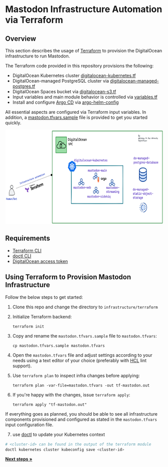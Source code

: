 # Mastodon Infrastructure Automation via Terraform

## Overview

This section describes the usage of [Terraform](https://www.terraform.io/) to provision the DigitalOcean infrastructure to run Mastodon.

The Terraform code provided in this repository provisions the following:

-  DigitalOcean Kubernetes cluster [digitalocean-kubernetes.tf](./digitalocean-kubernetes.tf)
-  DigitalOcean-managed PostgreSQL cluster via [digitalocean-managed-postgres.tf](./digitalocean-managed-postgres.tf)
- DigitalOcean Spaces bucket via [digitalocean-s3.tf](./digitalocean-s3.tf)
- Input variables and main module behavior is controlled via [variables.tf](./variables.tf)
- Install and configure [Argo CD](https://argo-cd.readthedocs.io/en/stable/) via [argo-helm-config](./argocd-helm-config.tf)

All essential aspects are configured via Terraform input variables. In addition, a [mastodon.tfvars.sample](./mastodon.tfvars.sample) file is provided to get you started quickly.

<img src="../../docs/assets/mok-infra.png" alt="mok-infra" width="700" height=300/>

## Requirements

 - [Terraform CLI](https://developer.hashicorp.com/terraform/downloads)
 - [doctl CLI](https://docs.digitalocean.com/reference/doctl/how-to/install/)
 - [DigitalOcean access token](https://docs.digitalocean.com/reference/doctl/how-to/install/)

## Using Terraform to Provision Mastodon Infrastructure

Follow the below steps to get started:

1. Clone this repo and change the directory to `infrastructure/terraform`
2. Initialize Terraform backend:

    ```shell
    terraform init
    ```

3. Copy and rename the `mastodon.tfvars.sample` file to `mastodon.tfvars`:

    ```shell
    cp mastodon.tfvars.sample mastodon.tfvars
    ```

4. Open the `mastodon.tfvars` file and adjust settings according to your needs using a text editor of your choice (preferably with [HCL](https://github.com/hashicorp/hcl/blob/main/hclsyntax/spec.md) lint support).
5. Use `terraform plan` to inspect infra changes before applying:

    ```shell
    terraform plan -var-file=mastodon.tfvars -out tf-mastodon.out
    ```

6. If you're happy with the changes, issue `terraform apply`:

    ```console
    terraform apply "tf-mastodon.out"
    ```

If everything goes as planned, you should be able to see all infrastructure components provisioned and configured as stated in the `mastodon.tfvars` input configuration file.


7. use [doctl](https://docs.digitalocean.com/reference/doctl/reference/kubernetes/) to update your Kubernetes context

```bash
# <cluster-id> can be found in the output of the terraform module
doctl kubernetes cluster kubeconfig save <cluster-id>
```

[**Next steps »**](../../mastodon/README.md)